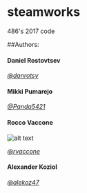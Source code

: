 # steamworks
486's 2017 code

##Authors:

#### Daniel Rostovtsev

[*@danrotsy*](https://github.com/danrotsy)

#### Mikki Pumarejo

[*@Panda5421*](https://github.com/Panda5421)

#### Rocco Vaccone
![alt text](http://cdn77.sadanduseless.com/wp-content/uploads/2014/05/face-swap5.jpg)

[*@rvaccone*](https://github.com/rvaccone)

#### Alexander Koziol

[*@alekoz47*](https://github.com/alekoz47)
